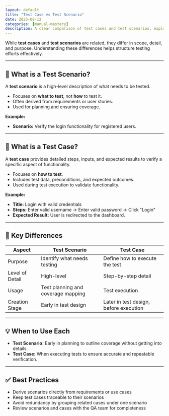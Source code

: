 ```yaml
---
layout: default
title: "Test Case vs Test Scenario"
date: 2025-08-12
categories: [manual-mastery]
description: A clear comparison of test cases and test scenarios, explaining their purpose, level of detail, and when to use each in software testing.
---
```


While **test cases** and **test scenarios** are related, they differ in scope, detail, and purpose. Understanding these differences helps structure testing efforts effectively.

---

## 📌 What is a Test Scenario?

A **test scenario** is a high-level description of what needs to be tested.  
- Focuses on **what to test**, not **how** to test it.  
- Often derived from requirements or user stories.  
- Used for planning and ensuring coverage.

**Example:**  
- **Scenario:** Verify the login functionality for registered users.

---

## 📌 What is a Test Case?

A **test case** provides detailed steps, inputs, and expected results to verify a specific aspect of functionality.  
- Focuses on **how to test**.  
- Includes test data, preconditions, and expected outcomes.  
- Used during test execution to validate functionality.

**Example:**  
- **Title:** Login with valid credentials  
- **Steps:** Enter valid username → Enter valid password → Click "Login"  
- **Expected Result:** User is redirected to the dashboard.

---

## 📌 Key Differences

| Aspect            | Test Scenario                             | Test Case                                       |
|-------------------|-------------------------------------------|-------------------------------------------------|
| Purpose           | Identify what needs testing               | Define how to execute the test                  |
| Level of Detail   | High-level                                | Step-by-step detail                              |
| Usage             | Test planning and coverage mapping        | Test execution                                  |
| Creation Stage    | Early in test design                      | Later in test design, before execution          |

---

## 💡 When to Use Each

- **Test Scenario:** Early in planning to outline coverage without getting into details.  
- **Test Case:** When executing tests to ensure accurate and repeatable verification.

---

## ✅ Best Practices
- Derive scenarios directly from requirements or use cases  
- Keep test cases traceable to their scenarios  
- Avoid redundancy by grouping related cases under one scenario  
- Review scenarios and cases with the QA team for completeness
